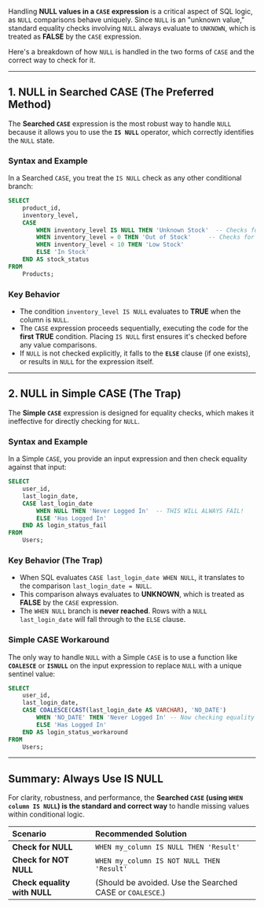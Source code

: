 Handling **NULL values in a `CASE` expression** is a critical aspect of SQL logic, as `NULL` comparisons behave uniquely. Since `NULL` is an "unknown value," standard equality checks involving `NULL` always evaluate to `UNKNOWN`, which is treated as **FALSE** by the `CASE` expression.

Here's a breakdown of how `NULL` is handled in the two forms of `CASE` and the correct way to check for it.

-----

## 1\. NULL in Searched CASE (The Preferred Method)

The **Searched `CASE`** expression is the most robust way to handle `NULL` because it allows you to use the **`IS NULL`** operator, which correctly identifies the `NULL` state.

### Syntax and Example

In a Searched `CASE`, you treat the `IS NULL` check as any other conditional branch:

```sql
SELECT
    product_id,
    inventory_level,
    CASE
        WHEN inventory_level IS NULL THEN 'Unknown Stock'  -- Checks for NULL explicitly
        WHEN inventory_level = 0 THEN 'Out of Stock'     -- Checks for zero
        WHEN inventory_level < 10 THEN 'Low Stock'
        ELSE 'In Stock'
    END AS stock_status
FROM
    Products;
```

### Key Behavior

  * The condition `inventory_level IS NULL` evaluates to **TRUE** when the column is `NULL`.
  * The `CASE` expression proceeds sequentially, executing the code for the **first TRUE** condition. Placing `IS NULL` first ensures it's checked before any value comparisons.
  * If `NULL` is not checked explicitly, it falls to the **`ELSE`** clause (if one exists), or results in `NULL` for the expression itself.

-----

## 2\. NULL in Simple CASE (The Trap)

The **Simple `CASE`** expression is designed for equality checks, which makes it ineffective for directly checking for `NULL`.

### Syntax and Example

In a Simple `CASE`, you provide an input expression and then check equality against that input:

```sql
SELECT
    user_id,
    last_login_date,
    CASE last_login_date
        WHEN NULL THEN 'Never Logged In'  -- THIS WILL ALWAYS FAIL!
        ELSE 'Has Logged In'
    END AS login_status_fail
FROM
    Users;
```

### Key Behavior (The Trap)

  * When SQL evaluates `CASE last_login_date WHEN NULL`, it translates to the comparison `last_login_date = NULL`.
  * This comparison always evaluates to **UNKNOWN**, which is treated as **FALSE** by the `CASE` expression.
  * The `WHEN NULL` branch is **never reached**. Rows with a `NULL` `last_login_date` will fall through to the `ELSE` clause.

### Simple CASE Workaround

The only way to handle `NULL` with a Simple `CASE` is to use a function like **`COALESCE`** or **`ISNULL`** on the input expression to replace `NULL` with a unique sentinel value:

```sql
SELECT
    user_id,
    last_login_date,
    CASE COALESCE(CAST(last_login_date AS VARCHAR), 'NO_DATE')
        WHEN 'NO_DATE' THEN 'Never Logged In' -- Now checking equality with the sentinel
        ELSE 'Has Logged In'
    END AS login_status_workaround
FROM
    Users;
```

-----

## Summary: Always Use IS NULL

For clarity, robustness, and performance, the **Searched `CASE` (using `WHEN column IS NULL`) is the standard and correct way** to handle missing values within conditional logic.

| Scenario | Recommended Solution |
| :--- | :--- |
| **Check for NULL** | `WHEN my_column IS NULL THEN 'Result'` |
| **Check for NOT NULL** | `WHEN my_column IS NOT NULL THEN 'Result'` |
| **Check equality with NULL** | (Should be avoided. Use the Searched CASE or `COALESCE`.) |
